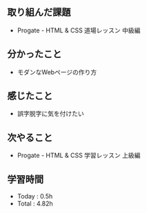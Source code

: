 ## 取り組んだ課題
- Progate - HTML & CSS 道場レッスン 中級編
## 分かったこと
- モダンなWebページの作り方
## 感じたこと
- 誤字脱字に気を付けたい
## 次やること
- Progate - HTML & CSS 学習レッスン 上級編
## 学習時間
- Today : 0.5h
- Total : 4.82h